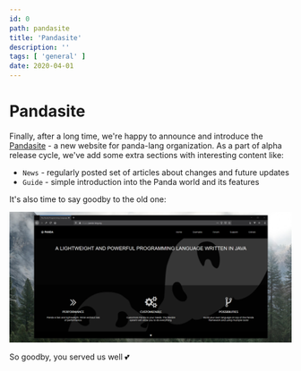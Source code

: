 ```yaml
---
id: 0
path: pandasite
title: 'Pandasite'
description: ''
tags: [ 'general' ]
date: 2020-04-01
---
```


# Pandasite
Finally, after a long time, 
we're happy to announce and introduce the [Pandasite](https://github.com/panda-lang/pandasite) - 
a new website for panda-lang organization. 
As a part of alpha release cycle, 
we've add some extra sections with interesting content like:
* `News` - regularly posted set of articles about changes and future updates
* `Guide` - simple introduction into the Panda world and its features

It's also time to say goodby to the old one: 

![Old Page](/news/0.old-page.png) 

So goodby, you served us well  💕  

